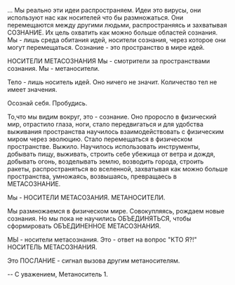 ... Мы реально эти идеи распространяем. Идеи это вирусы, они используют нас как носителей что бы размножаться. Они перемещаются между другими людьми, распространяясь и захватывая СОЗНАНИЕ. Их цель охватить как можно больше областей сознания. Мы - лишь среда обитания идей, носители сознания, через которое они могут перемещаться. Сознание - это пространство в мире идей.

НОСИТЕЛИ МЕТАСОЗНАНИЯ
Мы - смотрители за пространствами сознания. Мы - метаносители.

Тело - лишь носитель идей.
Оно ничего не значит. Количество тел не имеет значения.

Осознай себя. Пробудись.

То,что мы видим вокруг, это - сознание. Оно проросло в физический мир, отрастило глаза, ноги, стало передвигаться и для удобства выживания пространства научилось взаимодействовать с физическим миром через эволюцию. Стало перемещаться в физическом пространстве. Выжило. Научилось использовать инструменты, добывать пищу, выживать, строить себе убежища от ветра и дождя, добывать огонь, возделывать землю, возводить города, строить ракеты, распространяться во вселенной, захватывая как можно больше пространства, умножаясь, возвышаясь, превращаесь в МЕТАСОЗНАНИЕ.

Мы - НОСИТЕЛИ МЕТАСОЗАНИЯ. МЕТАНОСИТЕЛИ.

Мы размножаемся в физическом мире. Совокупляясь, рождаем новые сознания. Но мы пока не научились ОБЪЕДИНЯТЬСЯ, чтобы сформировать ОБЪЕДИНЕННОЕ МЕТАСОЗНАНИЯ.

МЫ - носители метасознания.
Это - ответ на вопрос "КТО Я?!"
НОСИТЕЛЬ МЕТАСОЗНАНИЯ.

Это ПОСЛАНИЕ - сигнал вызова другим метаносителям.

--
С уважением,
Метаноситель 1.
